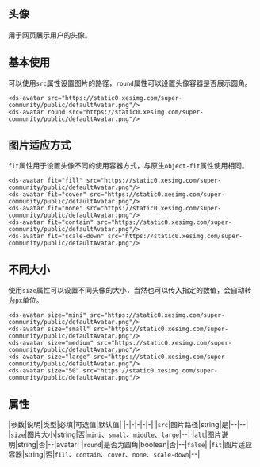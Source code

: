 ## 头像

用于网页展示用户的头像。

## 基本使用

可以使用`src`属性设置图片的路径，`round`属性可以设置头像容器是否展示圆角。

```vue
<ds-avatar src="https://static0.xesimg.com/super-community/public/defaultAvatar.png"/>
<ds-avatar round src="https://static0.xesimg.com/super-community/public/defaultAvatar.png"/>
```

## 图片适应方式

`fit`属性用于设置头像不同的使用容器方式，与原生`object-fit`属性使用相同。

```vue
<ds-avatar fit="fill" src="https://static0.xesimg.com/super-community/public/defaultAvatar.png"/>
<ds-avatar fit="cover" src="https://static0.xesimg.com/super-community/public/defaultAvatar.png"/>
<ds-avatar fit="none" src="https://static0.xesimg.com/super-community/public/defaultAvatar.png"/>
<ds-avatar fit="contain" src="https://static0.xesimg.com/super-community/public/defaultAvatar.png"/>
<ds-avatar fit="scale-down" src="https://static0.xesimg.com/super-community/public/defaultAvatar.png"/>
```

## 不同大小

使用`size`属性可以设置不同头像的大小，当然也可以传入指定的数值，会自动转为`px`单位。

```vue
<ds-avatar size="mini" src="https://static0.xesimg.com/super-community/public/defaultAvatar.png"/>
<ds-avatar size="small" src="https://static0.xesimg.com/super-community/public/defaultAvatar.png"/>
<ds-avatar size="medium" src="https://static0.xesimg.com/super-community/public/defaultAvatar.png"/>
<ds-avatar size="large" src="https://static0.xesimg.com/super-community/public/defaultAvatar.png"/>
<ds-avatar size="50" src="https://static0.xesimg.com/super-community/public/defaultAvatar.png"/>

```

## 属性

|参数|说明|类型|必填|可选值|默认值|
|-|-|-|-|-|
|`src`|图片路径|string|是|--|--|
|`size`|图片大小|string|否|`mini`、`small`、`middle`、`large`|--|
|`alt`|图片说明|string|否|--|avatar|
|`round`|是否为圆角|boolean|否|--|`false`|
|`fit`|图片适应容器|string|否|`fill`、`contain`、`cover`、`none`、`scale-down`|--|
